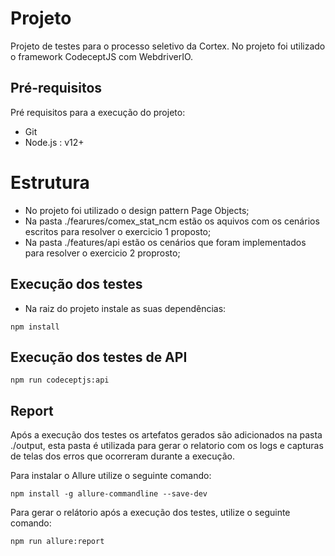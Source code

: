 # Projeto
Projeto de testes para o processo seletivo da Cortex. No projeto foi utilizado o framework CodeceptJS com WebdriverIO.

## Pré-requisitos
Pré requisitos para a execução do projeto:

* Git
* Node.js : v12+

# Estrutura
* No projeto foi utilizado o design pattern Page Objects;
* Na pasta ./fearures/comex_stat_ncm estão os aquivos com os cenários escritos para resolver o exercicio 1 proposto;
* Na pasta ./features/api estão os cenários que foram implementados para resolver o exercicio 2 proprosto;

## Execução dos testes

* Na raiz do projeto instale as suas dependências:
```
npm install
```

## Execução dos testes de API
```
npm run codeceptjs:api
```

## Report
Após a execução dos testes os artefatos gerados são adicionados na pasta ./output, esta pasta é utilizada para gerar o relatorio com os logs e capturas de telas dos erros que ocorreram durante a execução.

Para instalar o Allure utilize o seguinte comando:
```
npm install -g allure-commandline --save-dev
```

Para gerar o relátorio após a execução dos testes, utilize o seguinte comando:
```
npm run allure:report
```